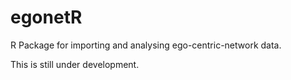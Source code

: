 egonetR
=======

R Package for importing and analysing ego-centric-network data.

This is still under development.
